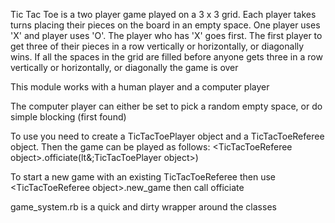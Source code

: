 Tic Tac Toe is a two player game played on a 3 x 3 grid.  Each player takes
turns placing their pieces on the board in an empty space.  One player uses
'X' and player uses 'O'.  The player who has 'X' goes first. The first 
player to get three of their pieces in a row vertically or horizontally, or 
diagonally wins. If all the spaces in the grid are filled before anyone gets
three in a row vertically or horizontally,  or diagonally the game is over

This module works with a human player and a computer player

The computer player can either be set to pick a random
empty space, or do simple blocking (first found)

To use you need to create a TicTacToePlayer object
and a TicTacToeReferee object.  Then the game can
be played as follows:
&lt;TicTacToeReferee object&gt;.officiate(lt&;TicTacToePlayer object&gt;)

To start a new game with an existing TicTacToeReferee then
use &lt;TicTacToeReferee object&gt;.new_game then call officiate


game_system.rb is a quick and dirty wrapper around
the classes

